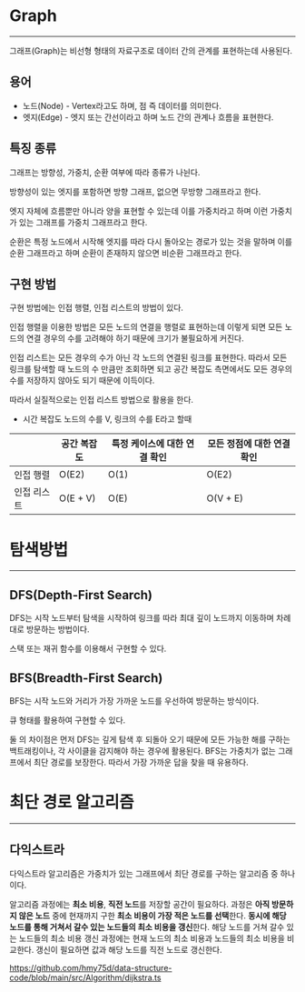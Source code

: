 # Graph
---
그래프(Graph)는 비선형 형태의 자료구조로 데이터 간의 관계를 표현하는데 사용된다.

## 용어
- 노드(Node) - Vertex라고도 하며, 점 즉 데이터를 의미한다.
- 엣지(Edge) - 엣지 또는 간선이라고 하며 노드 간의 관계나 흐름을 표현한다.

## 특징 종류
그래프는 방향성, 가중치, 순환 여부에 따라 종류가 나뉜다.

방향성이 있는 엣지를 포함하면 방향 그래프, 없으면 무방향 그래프라고 한다.

엣지 자체에 흐름뿐만 아니라 양을 표현할 수 있는데 이를 가중치라고 하며 이런 가중치가 있는 그래프를 가중치 그래프라고 한다.

순환은 특정 노드에서 시작해 엣지를 따라 다시 돌아오는 경로가 있는 것을 말하며 이를 순환 그래프라고 하며 순환이 존재하지 않으면 비순환 그래프라고 한다.

## 구현 방법
구현 방법에는 인접 행렬, 인접 리스트의 방법이 있다.

인접 행렬을 이용한 방법은 모든 노드의 연결을 행렬로 표현하는데 이렇게 되면 모든 노드의 연결 경우의 수를 고려해야 하기 때문에 크기가 불필요하게 커진다.

인접 리스트는 모든 경우의 수가 아닌 각 노드의 연결된 링크를 표현한다. 따라서 모든 링크를 탐색할 때 노드의 수 만큼만 조회하면 되고 공간 복잡도 측면에서도 모든 경우의 수를 저장하지 않아도 되기 때문에 이득이다.

따라서 실질적으로는 인접 리스트 방법으로 활용을 한다.

- 시간 복잡도
노드의 수를 V, 링크의 수를 E라고 할때

|        | 공간 복잡도   | 특정 케이스에 대한 연결 확인 | 모든 정점에 대한 연결 확인 |
| ------ | -------- | ---------------- | --------------- |
| 인접 행렬  | O(E2)    | O(1)             | O(E2)           |
| 인접 리스트 | O(E + V) | O(E)             | O(V + E)        |

# 탐색방법
---
## DFS(Depth-First Search)
DFS는 시작 노드부터 탐색을 시작하여 링크를 따라 최대 깊이 노드까지 이동하며 차례대로 방문하는 방법이다.

스택 또는 재귀 함수를 이용해서 구현할 수 있다.

## BFS(Breadth-First Search)
BFS는 시작 노드와 거리가 가장 가까운 노드를 우선하여 방문하는 방식이다.

큐 형태를 활용하여 구현할 수 있다.

둘 의 차이점은 먼저 DFS는 깊게 탐색 후 되돌아 오기 때문에 모든 가능한 해를 구하는 백트래킹이나, 각 사이클을 감지해야 하는 경우에 활용된다.
BFS는 가중치가 없는 그래프에서 최단 경로를 보장한다. 따라서 가장 가까운 답을 찾을 때 유용하다.

# 최단 경로 알고리즘
---
## 다익스트라
다익스트라 알고리즘은 가중치가 있는 그래프에서 최단 경로를 구하는 알고리즘 중 하나이다.

알고리즘 과정에는 **최소 비용**, **직전 노드**를 저장할 공간이 필요하다.
과정은 **아직 방문하지 않은 노드** 중에 현재까지 구한 **최소 비용이 가장 적은 노드를 선택**한다. **동시에 해당 노드를 통해 거쳐서 갈수 있는 노드들의 최소 비용을 갱신**한다.
해당 노드를 거쳐 갈수 있는 노드들의 최소 비용 갱신 과정에는 현재 노드의 최소 비용과 노드들의 최소 비용을 비교한다. 갱신이 필요하면 값과 해당 노드를 직전 노드로 갱신한다.

https://github.com/hmy75d/data-structure-code/blob/main/src/Algorithm/dijkstra.ts
